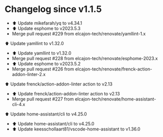 # Changelog since v1.1.5
- ⬆️ Update mikefarah/yq to v4.34.1 
- ⬆️ Update esphome to v2023.5.3 
- Merge pull request #229 from elcajon-tech/renovate/yamllint-1.x

⬆️ Update yamllint to v1.32.0 
- ⬆️ Update yamllint to v1.32.0 
- Merge pull request #228 from elcajon-tech/renovate/esphome-2023.x 
- ⬆️ Update esphome to v2023.5.2 
- Merge pull request #226 from elcajon-tech/renovate/frenck-action-addon-linter-2.x

⬆️ Update frenck/action-addon-linter action to v2.13 
- ⬆️ Update frenck/action-addon-linter action to v2.13 
- Merge pull request #227 from elcajon-tech/renovate/home-assistant-cli-4.x

⬆️ Update home-assistant/cli to v4.25.0 
- ⬆️ Update home-assistant/cli to v4.25.0 
- ⬆️ Update keesschollaart81/vscode-home-assistant to v1.36.0 
